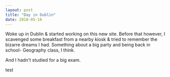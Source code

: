 ```yaml
---
layout: post
title: "Day in Dublin"
date: 2018-05-16
---
```


Woke up in Dublin & started working on this new site. Before that however, I scavenged some breakfast from a nearby kiosk & tried to remember the bizarre dreams I had. Something about a big party and being back in school- Geography class, I think.

And I hadn't studied for a big exam.  

test
